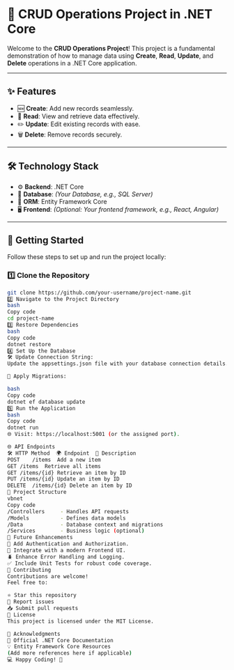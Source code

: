 # 🌟 CRUD Operations Project in .NET Core

Welcome to the **CRUD Operations Project**! This project is a fundamental demonstration of how to manage data using **Create**, **Read**, **Update**, and **Delete** operations in a .NET Core application.

---

## ✨ Features

- 🆕 **Create**: Add new records seamlessly.  
- 📖 **Read**: View and retrieve data effectively.  
- ✏️ **Update**: Edit existing records with ease.  
- 🗑️ **Delete**: Remove records securely.  

---

## 🛠️ Technology Stack

- ⚙️ **Backend**: .NET Core  
- 💾 **Database**: *(Your Database, e.g., SQL Server)*  
- 🔗 **ORM**: Entity Framework Core  
- 🖥️ **Frontend**: *(Optional: Your frontend framework, e.g., React, Angular)*  

---

## 🚀 Getting Started

Follow these steps to set up and run the project locally:

### 1️⃣ Clone the Repository  
```bash
git clone https://github.com/your-username/project-name.git
2️⃣ Navigate to the Project Directory
bash
Copy code
cd project-name
3️⃣ Restore Dependencies
bash
Copy code
dotnet restore
4️⃣ Set Up the Database
🛠️ Update Connection String:
Update the appsettings.json file with your database connection details.

📜 Apply Migrations:

bash
Copy code
dotnet ef database update
5️⃣ Run the Application
bash
Copy code
dotnet run
🌐 Visit: https://localhost:5001 (or the assigned port).

🌐 API Endpoints
🛠️ HTTP Method	🌍 Endpoint	📝 Description
POST	/items	Add a new item
GET	/items	Retrieve all items
GET	/items/{id}	Retrieve an item by ID
PUT	/items/{id}	Update an item by ID
DELETE	/items/{id}	Delete an item by ID
📂 Project Structure
vbnet
Copy code
/Controllers     - Handles API requests  
/Models          - Defines data models  
/Data            - Database context and migrations  
/Services        - Business logic (optional)  
🌟 Future Enhancements
🔐 Add Authentication and Authorization.
🎨 Integrate with a modern Frontend UI.
🪲 Enhance Error Handling and Logging.
✅ Include Unit Tests for robust code coverage.
🤝 Contributing
Contributions are welcome!
Feel free to:

⭐ Star this repository
🐛 Report issues
📥 Submit pull requests
📜 License
This project is licensed under the MIT License.

🙌 Acknowledgments
📖 Official .NET Core Documentation
💡 Entity Framework Core Resources
(Add more references here if applicable)
💻 Happy Coding! 🚀
